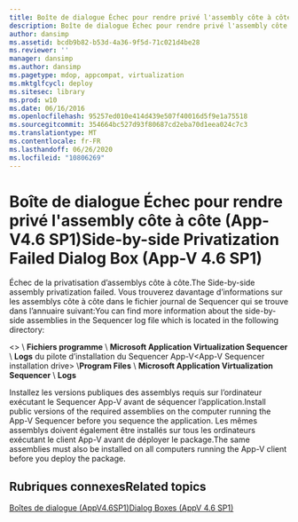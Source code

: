 ```yaml
---
title: Boîte de dialogue Échec pour rendre privé l'assembly côte à côte (App-V4.6 SP1)
description: Boîte de dialogue Échec pour rendre privé l'assembly côte à côte (App-V4.6 SP1)
author: dansimp
ms.assetid: bcdb9b82-b53d-4a36-9f5d-71c021d4be28
ms.reviewer: ''
manager: dansimp
ms.author: dansimp
ms.pagetype: mdop, appcompat, virtualization
ms.mktglfcycl: deploy
ms.sitesec: library
ms.prod: w10
ms.date: 06/16/2016
ms.openlocfilehash: 95257ed010e414d439e507f40016d5f9e1a75518
ms.sourcegitcommit: 354664bc527d93f80687cd2eba70d1eea024c7c3
ms.translationtype: MT
ms.contentlocale: fr-FR
ms.lasthandoff: 06/26/2020
ms.locfileid: "10806269"
---
```

# <span data-ttu-id="1433d-103">Boîte de dialogue Échec pour rendre privé l'assembly côte à côte (App-V4.6 SP1)</span><span class="sxs-lookup"><span data-stu-id="1433d-103">Side-by-side Privatization Failed Dialog Box (App-V 4.6 SP1)</span></span>


<span data-ttu-id="1433d-104">Échec de la privatisation d’assemblys côte à côte.</span><span class="sxs-lookup"><span data-stu-id="1433d-104">The Side-by-side assembly privatization failed.</span></span> <span data-ttu-id="1433d-105">Vous trouverez davantage d’informations sur les assemblys côte à côte dans le fichier journal de Sequencer qui se trouve dans l’annuaire suivant:</span><span class="sxs-lookup"><span data-stu-id="1433d-105">You can find more information about the side-by-side assemblies in the Sequencer log file which is located in the following directory:</span></span>

<span data-ttu-id="1433d-106">&lt;&gt;  \\ **Fichiers programme**  \\  **Microsoft Application Virtualization Sequencer**  \\  **Logs** du pilote d’installation du Sequencer App-V</span><span class="sxs-lookup"><span data-stu-id="1433d-106">&lt;App-V Sequencer installation drive&gt; \\**Program Files** \\ **Microsoft Application Virtualization Sequencer** \\ **Logs**</span></span>

<span data-ttu-id="1433d-107">Installez les versions publiques des assemblys requis sur l’ordinateur exécutant le Sequencer App-V avant de séquencer l’application.</span><span class="sxs-lookup"><span data-stu-id="1433d-107">Install public versions of the required assemblies on the computer running the App-V Sequencer before you sequence the application.</span></span> <span data-ttu-id="1433d-108">Les mêmes assemblys doivent également être installés sur tous les ordinateurs exécutant le client App-V avant de déployer le package.</span><span class="sxs-lookup"><span data-stu-id="1433d-108">The same assemblies must also be installed on all computers running the App-V client before you deploy the package.</span></span>

## <span data-ttu-id="1433d-109">Rubriques connexes</span><span class="sxs-lookup"><span data-stu-id="1433d-109">Related topics</span></span>


[<span data-ttu-id="1433d-110">Boîtes de dialogue (AppV4.6SP1)</span><span class="sxs-lookup"><span data-stu-id="1433d-110">Dialog Boxes (AppV 4.6 SP1)</span></span>](dialog-boxes--appv-46-sp1-.md)

 

 






